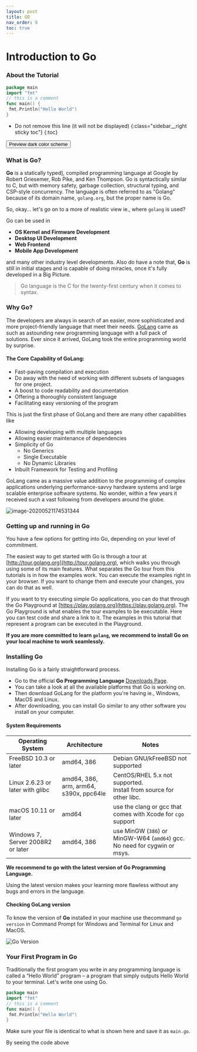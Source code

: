 ```yaml
---
layout: post
title: GO
nav_order: 8
toc: true
---
```


# Introduction to Go

### About the Tutorial
```go
package main
import "fmt"
// this is a comment
func main() {
 fmt.Println("Hello World")
}
```
  * Do not remove this line (it will not be displayed)
  {:class="sidebar__right sticky toc"}
{:toc}

<p><button class="btn js-toggle-dark-mode">Preview dark color scheme</button></p>
<script type="text/javascript" src="https://pmarsceill.github.io/just-the-docs/assets/js/dark-mode-preview.js"></script>


### What is Go?

**Go** is a statically typed], compiled programming language at Google by Robert Griesemer, Rob Pike, and Ken Thompson. Go is syntactically similar to C, but with memory safety, garbage collection, structural typing, and CSP-style concurrency. The language is often referred to as "Golang" because of its domain name, `golang.org`, but the proper name is Go. 

So, okay... let's go on to a more of realistic view ie., where `golang` is used?

Go can be used in

+ **OS Kernel and Firmware Development**
+ **Desktop UI Development**
+ **Web Frontend**
+ **Mobile App Development**

and many other industry level developments. Also do have a note that, **Go** is still in initial stages and is capable of doing miracles, once it's fully developed in a Big Picture.



> Go language is the C for the twenty-first century when it comes to syntax.



### Why Go?

The developers are always in search of an easier, more sophisticated and more project-friendly language that meet their needs. [GoLang](https://golang.org/) came as such as astounding new programming language with a full pack of solutions. Ever since it arrived, GoLang took the entire programming world by surprise.

#### The Core Capability of GoLang:

* Fast-paving compilation and execution
* Do away with the need of working with different subsets of languages for one project.
* A boost to code readability and documentation
* Offering a thoroughly consistent language
* Facilitating easy versioning of the program



This is just the first phase of GoLang and there are many other capabilities like  

* Allowing developing with multiple languages
* Allowing easier maintenance of dependencies
* Simplicity of Go
  * No Generics
  * Single Executable
  * No Dynamic Libraries
* Inbuilt Framework for Testing and Profiling

GoLang came as a massive value addition to the programming of complex applications underlying performance-savvy hardware systems and large scalable enterprise software systems. No wonder, within a few years it received such a vast following from developers around the globe.





![image-20200521174531344](.\go-layers.jpg)





### Getting up and running in Go

You have a few options for getting into Go, depending on your level of commitment.

 The easiest way to get started with Go is through a tour at [http://tour.golang.org](http://tour.golang.org), which walks you through using some of its main features. What separates the Go tour from this tutorials is in how the examples work. You can execute the examples right in your browser. If you want to change them and execute your changes, you can do that as well.

 If you want to try executing simple Go applications, you can do that through the Go Playground at [https://play.golang.org](https://play.golang.org). The Go Playground is what enables the tour examples to be executable. Here you can test code and share a link to it. The examples in this tutorial that represent a program can be executed in the Playground. 

**If you are more committed to learn `golang`, we recommend to install Go on your local machine to work seamlessly.**



### Installing Go

Installing Go is a fairly straightforward process.

+ Go to the official **Go Programming Language** [Downloads Page](https://golang.org/dl/).
+ You can take a look at all the available platforms that Go is working on.
+   Then download GoLang for the platform you're having ie., Windows, MacOS and Linux.
+ After downloading, you can install Go similar to any other software you install on your computer.

#### System Requirements

| **Operating System**              | **Architecture**                           | **Notes**                                                    |
| --------------------------------- | ------------------------------------------ | ------------------------------------------------------------ |
| FreeBSD 10.3 or later             | amd64, 386                                 | Debian GNU/kFreeBSD not supported                            |
| Linux 2.6.23 or later with glibc  | amd64, 386, arm, arm64,<br/>s390x, ppc64le | CentOS/RHEL 5.x not supported.<br />Install from source for other libc. |
| macOS 10.11 or later              | amd64                                      | use the clang or gcc that comes with Xcode for `cgo` support |
| Windows 7, Server 2008R2 or later | amd64, 386                                 | use MinGW (`386`) or MinGW-W64 (`amd64`) gcc.<br/>No need for cygwin or msys. |

**We recommend to go with the latest version of Go Programming Language.**

Using the latest version makes your learning more flawless without any bugs and errors in the language.

#### Checking GoLang version

To know the version of **Go** installed in your machine use thecommand `go version` in Command Prompt for Windows and Terminal for Linux and MacOS.

![Go Version](./go-version.jpg)



### Your First Program in Go

Traditionally the first program you write in any programming language is called a “Hello World” program – a program that simply outputs Hello World to your terminal. Let's write one using Go.

```go
package main
import "fmt"
// this is a comment
func main() {
 fmt.Println("Hello World")
}
```

Make sure your file is identical to what is shown here and save it as `main.go`.

By seeing the code above